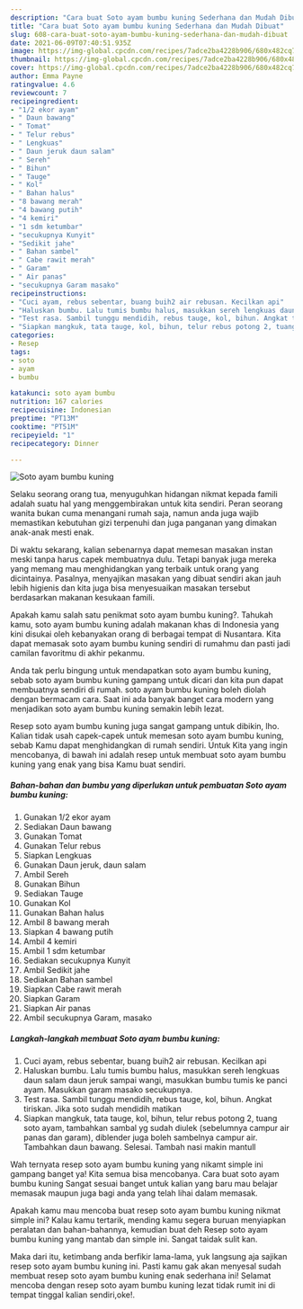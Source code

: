 ```yaml
---
description: "Cara buat Soto ayam bumbu kuning Sederhana dan Mudah Dibuat"
title: "Cara buat Soto ayam bumbu kuning Sederhana dan Mudah Dibuat"
slug: 608-cara-buat-soto-ayam-bumbu-kuning-sederhana-dan-mudah-dibuat
date: 2021-06-09T07:40:51.935Z
image: https://img-global.cpcdn.com/recipes/7adce2ba4228b906/680x482cq70/soto-ayam-bumbu-kuning-foto-resep-utama.jpg
thumbnail: https://img-global.cpcdn.com/recipes/7adce2ba4228b906/680x482cq70/soto-ayam-bumbu-kuning-foto-resep-utama.jpg
cover: https://img-global.cpcdn.com/recipes/7adce2ba4228b906/680x482cq70/soto-ayam-bumbu-kuning-foto-resep-utama.jpg
author: Emma Payne
ratingvalue: 4.6
reviewcount: 7
recipeingredient:
- "1/2 ekor ayam"
- " Daun bawang"
- " Tomat"
- " Telur rebus"
- " Lengkuas"
- " Daun jeruk daun salam"
- " Sereh"
- " Bihun"
- " Tauge"
- " Kol"
- " Bahan halus"
- "8 bawang merah"
- "4 bawang putih"
- "4 kemiri"
- "1 sdm ketumbar"
- "secukupnya Kunyit"
- "Sedikit jahe"
- " Bahan sambel"
- " Cabe rawit merah"
- " Garam"
- " Air panas"
- "secukupnya Garam masako"
recipeinstructions:
- "Cuci ayam, rebus sebentar, buang buih2 air rebusan. Kecilkan api"
- "Haluskan bumbu. Lalu tumis bumbu halus, masukkan sereh lengkuas daun salam daun jeruk sampai wangi, masukkan bumbu tumis ke panci ayam. Masukkan garam masako secukupnya."
- "Test rasa. Sambil tunggu mendidih, rebus tauge, kol, bihun. Angkat tiriskan. Jika soto sudah mendidih matikan"
- "Siapkan mangkuk, tata tauge, kol, bihun, telur rebus potong 2, tuang soto ayam, tambahkan sambal yg sudah diulek (sebelumnya campur air panas dan garam), diblender juga boleh sambelnya campur air. Tambahkan daun bawang. Selesai. Tambah nasi makin mantull"
categories:
- Resep
tags:
- soto
- ayam
- bumbu

katakunci: soto ayam bumbu 
nutrition: 167 calories
recipecuisine: Indonesian
preptime: "PT13M"
cooktime: "PT51M"
recipeyield: "1"
recipecategory: Dinner

---
```



![Soto ayam bumbu kuning](https://img-global.cpcdn.com/recipes/7adce2ba4228b906/680x482cq70/soto-ayam-bumbu-kuning-foto-resep-utama.jpg)

Selaku seorang orang tua, menyuguhkan hidangan nikmat kepada famili adalah suatu hal yang menggembirakan untuk kita sendiri. Peran seorang  wanita bukan cuma menangani rumah saja, namun anda juga wajib memastikan kebutuhan gizi terpenuhi dan juga panganan yang dimakan anak-anak mesti enak.

Di waktu  sekarang, kalian sebenarnya dapat memesan masakan instan meski tanpa harus capek membuatnya dulu. Tetapi banyak juga mereka yang memang mau menghidangkan yang terbaik untuk orang yang dicintainya. Pasalnya, menyajikan masakan yang dibuat sendiri akan jauh lebih higienis dan kita juga bisa menyesuaikan masakan tersebut berdasarkan makanan kesukaan famili. 



Apakah kamu salah satu penikmat soto ayam bumbu kuning?. Tahukah kamu, soto ayam bumbu kuning adalah makanan khas di Indonesia yang kini disukai oleh kebanyakan orang di berbagai tempat di Nusantara. Kita dapat memasak soto ayam bumbu kuning sendiri di rumahmu dan pasti jadi camilan favoritmu di akhir pekanmu.

Anda tak perlu bingung untuk mendapatkan soto ayam bumbu kuning, sebab soto ayam bumbu kuning gampang untuk dicari dan kita pun dapat membuatnya sendiri di rumah. soto ayam bumbu kuning boleh diolah dengan bermacam cara. Saat ini ada banyak banget cara modern yang menjadikan soto ayam bumbu kuning semakin lebih lezat.

Resep soto ayam bumbu kuning juga sangat gampang untuk dibikin, lho. Kalian tidak usah capek-capek untuk memesan soto ayam bumbu kuning, sebab Kamu dapat menghidangkan di rumah sendiri. Untuk Kita yang ingin mencobanya, di bawah ini adalah resep untuk membuat soto ayam bumbu kuning yang enak yang bisa Kamu buat sendiri.

<!--inarticleads1-->

##### Bahan-bahan dan bumbu yang diperlukan untuk pembuatan Soto ayam bumbu kuning:

1. Gunakan 1/2 ekor ayam
1. Sediakan  Daun bawang
1. Gunakan  Tomat
1. Gunakan  Telur rebus
1. Siapkan  Lengkuas
1. Gunakan  Daun jeruk, daun salam
1. Ambil  Sereh
1. Gunakan  Bihun
1. Sediakan  Tauge
1. Gunakan  Kol
1. Gunakan  Bahan halus
1. Ambil 8 bawang merah
1. Siapkan 4 bawang putih
1. Ambil 4 kemiri
1. Ambil 1 sdm ketumbar
1. Sediakan secukupnya Kunyit
1. Ambil Sedikit jahe
1. Sediakan  Bahan sambel
1. Siapkan  Cabe rawit merah
1. Siapkan  Garam
1. Siapkan  Air panas
1. Ambil secukupnya Garam, masako




<!--inarticleads2-->

##### Langkah-langkah membuat Soto ayam bumbu kuning:

1. Cuci ayam, rebus sebentar, buang buih2 air rebusan. Kecilkan api
1. Haluskan bumbu. Lalu tumis bumbu halus, masukkan sereh lengkuas daun salam daun jeruk sampai wangi, masukkan bumbu tumis ke panci ayam. Masukkan garam masako secukupnya.
1. Test rasa. Sambil tunggu mendidih, rebus tauge, kol, bihun. Angkat tiriskan. Jika soto sudah mendidih matikan
1. Siapkan mangkuk, tata tauge, kol, bihun, telur rebus potong 2, tuang soto ayam, tambahkan sambal yg sudah diulek (sebelumnya campur air panas dan garam), diblender juga boleh sambelnya campur air. Tambahkan daun bawang. Selesai. Tambah nasi makin mantull




Wah ternyata resep soto ayam bumbu kuning yang nikamt simple ini gampang banget ya! Kita semua bisa mencobanya. Cara buat soto ayam bumbu kuning Sangat sesuai banget untuk kalian yang baru mau belajar memasak maupun juga bagi anda yang telah lihai dalam memasak.

Apakah kamu mau mencoba buat resep soto ayam bumbu kuning nikmat simple ini? Kalau kamu tertarik, mending kamu segera buruan menyiapkan peralatan dan bahan-bahannya, kemudian buat deh Resep soto ayam bumbu kuning yang mantab dan simple ini. Sangat taidak sulit kan. 

Maka dari itu, ketimbang anda berfikir lama-lama, yuk langsung aja sajikan resep soto ayam bumbu kuning ini. Pasti kamu gak akan menyesal sudah membuat resep soto ayam bumbu kuning enak sederhana ini! Selamat mencoba dengan resep soto ayam bumbu kuning lezat tidak rumit ini di tempat tinggal kalian sendiri,oke!.


